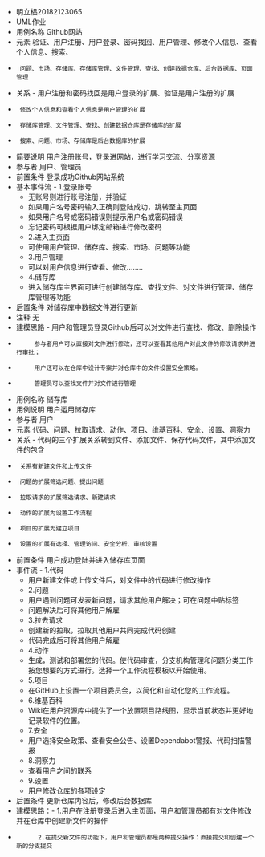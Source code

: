 - 明立榀20182123065
- UML作业
- 用例名称	Github网站
- 元素 验证、用户注册、用户登录、密码找回、用户管理、修改个人信息、查看个人信息、搜索、
-      问题、市场、存储库、存储库管理、文件管理、查找、创建数据仓库、后台数据库、页面管理
- 关系 - 用户注册和密码找回是用户登录的扩展、验证是用户注册的扩展
-      修改个人信息和查看个人信息是用户管理的扩展
-      存储库管理、文件管理、查找、创建数据仓库是存储库的扩展
-      搜索、问题、市场、存储库是后台数据库的扩展
- 简要说明	用户注册账号，登录进网站，进行学习交流、分享资源
- 参与者	用户、管理员
- 前置条件	登录成功Github网站系统
- 基本事件流	 - 1.登录账号
 	 - 无账号则进行账号注册，并验证
 	 - 如果用户名号密码输入正确则登陆成功，跳转至主页面
 	 - 如果用户名号或密码错误则提示用户名或密码错误
	 - 忘记密码可根据用户绑定邮箱进行修改密码
	 - 2.进入主页面
	 - 可使用用户管理、储存库、搜索、市场、问题等功能
	 - 3.用户管理
	 - 可以对用户信息进行查看、修改........
	 - 4.储存库
	 - 进入储存库主界面可进行创建储存库、查找文件、对文件进行管理、储存库管理等功能
- 后置条件	对储存库中数据文件进行更新
- 注释	无
- 建模思路 - 用户和管理员登录Github后可以对文件进行查找、修改、删除操作
-          参与者用户可以直接对文件进行修改，还可以查看其他用户对此文件的修改请求并进行审批；
-          用户还可以在仓库中设计专案并对仓库中的文件设置安全策略。
-          管理员可以查找文件并对文件进行管理
- 用例名称	储存库
- 用例说明	用户运用储存库
- 参与者	用户 
- 元素 代码、问题、拉取请求、动作、项目、维基百科、安全、设置、洞察力
- 关系 - 代码的三个扩展关系转到文件、添加文件、保存代码文件，其中添加文件的包含
-      关系有新建文件和上传文件
-      问题的扩展筛选问题、提出问题
-      拉取请求的扩展筛选请求、新建请求
-      动作的扩展为设置工作流程
-      项目的扩展为建立项目
-      设置的扩展有选择、管理访问、安全分析、审核设置
- 前置条件	用户成功登陆并进入储存库页面
- 事件流	 - 1.代码
 	 - 用户新建文件或上传文件后，对文件中的代码进行修改操作
	 - 2.问题
	 - 用户遇到问题可发表新问题，请求其他用户解决；可在问题中贴标签
	 - 问题解决后可将其他用户解雇
	 - 3.拉去请求
	 - 创建新的拉取，拉取其他用户共同完成代码创建
	 - 代码完成后可将其他用户解雇
	 - 4.动作
	 - 生成，测试和部署您的代码。使代码审查，分支机构管理和问题分类工作按您想要的方式进行。选择一个工作流程模板以开始使用。
	 - 5.项目
	 - 在GitHub上设置一个项目委员会，以简化和自动化您的工作流程。
	 - 6.维基百科
	 - Wiki在用户资源库中提供了一个放置项目路线图，显示当前状态并更好地记录软件的位置。
	 - 7.安全
	 - 用户选择安全政策、查看安全公告、设置Dependabot警报、代码扫描警报
	 - 8.洞察力
	 - 查看用户之间的联系
	 - 9.设置
	 - 用户修改仓库的各项设定
- 后置条件	更新仓库内容后，修改后台数据库
- 建模思路：- 1.用户在注册登录后进入主页面，用户和管理员都有对文件修改并在仓库中创建新文件的操作
-           2.在提交新文件的功能下，用户和管理员都是两种提交操作：直接提交和创建一个新的分支提交

